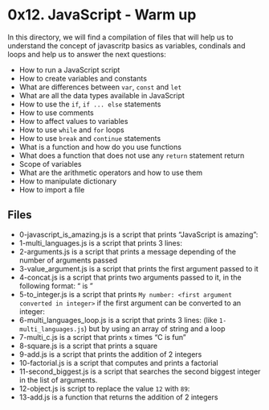 # 0x12. JavaScript - Warm up
In this directory, we will find a compilation of files that will help us to understand the concept of javascritp basics as variables, condinals and loops and help us to answer the next questions:
-   How to run a JavaScript script
-   How to create variables and constants
-   What are differences between  `var`,  `const`  and  `let`
-   What are all the data types available in JavaScript
-   How to use the  `if`,  `if ... else`  statements
-   How to use comments
-   How to affect values to variables
-   How to use  `while`  and  `for`  loops
-   How to use  `break`  and  `continue`  statements
-   What is a function and how do you use functions
-   What does a function that does not use any  `return`  statement return
-   Scope of variables
-   What are the arithmetic operators and how to use them
-   How to manipulate dictionary
-   How to import a file

## Files

 - 0-javascript_is_amazing.js is a script that prints “JavaScript is amazing”:
 - 1-multi_languages.js is a script that prints 3 lines:
 - 2-arguments.js is a script that prints a message depending of the number of arguments passed
 - 3-value_argument.js is a script that prints the first argument passed to it
 - 4-concat.js is a script that prints two arguments passed to it, in the following format: “  is  ”
 - 5-to_integer.js is a script that prints `My number: <first argument converted in integer>` if the first argument can be converted to an integer:
 - 6-multi_languages_loop.js is a script that prints 3 lines: (like `1-multi_languages.js`) but by using an array of string and a loop
 - 7-multi_c.js is a script that prints `x` times “C is fun”
 - 8-square.js is a script that prints a square
 - 9-add.js is a script that prints the addition of 2 integers
 - 10-factorial.js is a script that computes and prints a factorial
 - 11-second_biggest.js is a script that searches the second biggest integer in the list of arguments.
 - 12-object.js is script to replace the value `12` with `89`:
 - 13-add.js is a function that returns the addition of 2 integers